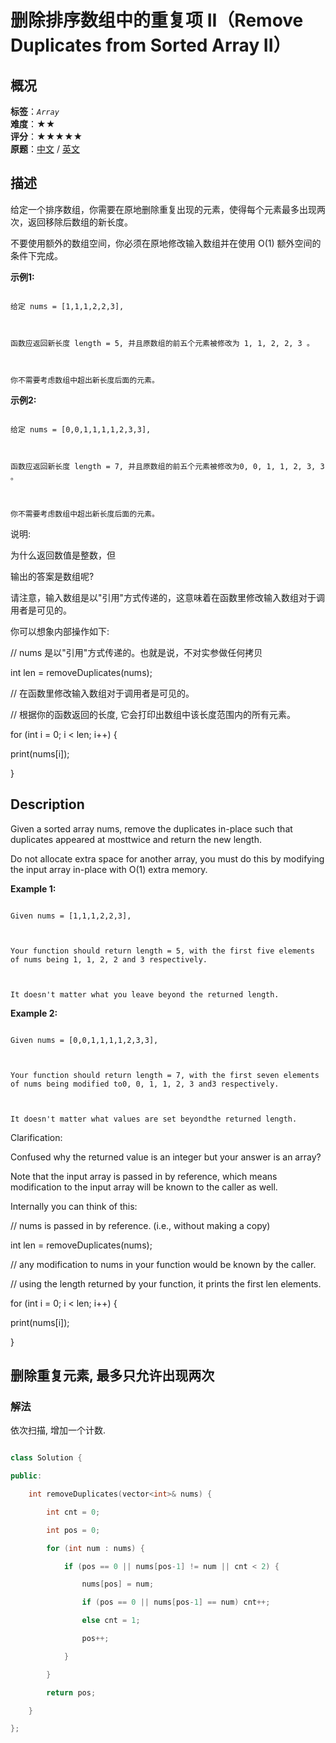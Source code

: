 # 删除排序数组中的重复项 II（Remove Duplicates from Sorted Array II）
## 概况
**标签**：*`Array`*<br>
**难度**：★★<br>
**评分**：★★★★★<br>
**原题**：[中文](https://leetcode-cn.com/problems/remove-duplicates-from-sorted-array-ii) / [英文](https://leetcode.com/problems/remove-duplicates-from-sorted-array-ii)
## 描述

给定一个排序数组，你需要在原地删除重复出现的元素，使得每个元素最多出现两次，返回移除后数组的新长度。



不要使用额外的数组空间，你必须在原地修改输入数组并在使用 O(1) 额外空间的条件下完成。



**示例1:**

```

给定 nums = [1,1,1,2,2,3],



函数应返回新长度 length = 5, 并且原数组的前五个元素被修改为 1, 1, 2, 2, 3 。



你不需要考虑数组中超出新长度后面的元素。

```



**示例2:**

```

给定 nums = [0,0,1,1,1,1,2,3,3],



函数应返回新长度 length = 7, 并且原数组的前五个元素被修改为0, 0, 1, 1, 2, 3, 3 。



你不需要考虑数组中超出新长度后面的元素。

```





说明:



为什么返回数值是整数，但

输出的答案是数组呢?



请注意，输入数组是以"引用"方式传递的，这意味着在函数里修改输入数组对于调用者是可见的。



你可以想象内部操作如下:



// nums 是以"引用"方式传递的。也就是说，不对实参做任何拷贝

int len = removeDuplicates(nums);



// 在函数里修改输入数组对于调用者是可见的。

// 根据你的函数返回的长度, 它会打印出数组中该长度范围内的所有元素。

for (int i = 0; i < len; i++) {

  print(nums[i]);

}



## Description

Given a sorted array nums, remove the duplicates in-place such that duplicates appeared at mosttwice and return the new length.



Do not allocate extra space for another array, you must do this by modifying the input array in-place with O(1) extra memory.



**Example 1:**

```

Given nums = [1,1,1,2,2,3],



Your function should return length = 5, with the first five elements of nums being 1, 1, 2, 2 and 3 respectively.



It doesn't matter what you leave beyond the returned length.

```



**Example 2:**

```

Given nums = [0,0,1,1,1,1,2,3,3],



Your function should return length = 7, with the first seven elements of nums being modified to0, 0, 1, 1, 2, 3 and3 respectively.



It doesn't matter what values are set beyondthe returned length.

```





Clarification:



Confused why the returned value is an integer but your answer is an array?



Note that the input array is passed in by reference, which means modification to the input array will be known to the caller as well.



Internally you can think of this:





// nums is passed in by reference. (i.e., without making a copy)

int len = removeDuplicates(nums);



// any modification to nums in your function would be known by the caller.

// using the length returned by your function, it prints the first len elements.

for (int i = 0; i < len; i++) {

  print(nums[i]);

}





## 删除重复元素, 最多只允许出现两次

### 解法

依次扫描, 增加一个计数.



```c++

class Solution {

public:

    int removeDuplicates(vector<int>& nums) {

        int cnt = 0;

        int pos = 0;

        for (int num : nums) {

            if (pos == 0 || nums[pos-1] != num || cnt < 2) {

                nums[pos] = num;

                if (pos == 0 || nums[pos-1] == num) cnt++;

                else cnt = 1;

                pos++;

            }

        }

        return pos;

    }

};

```